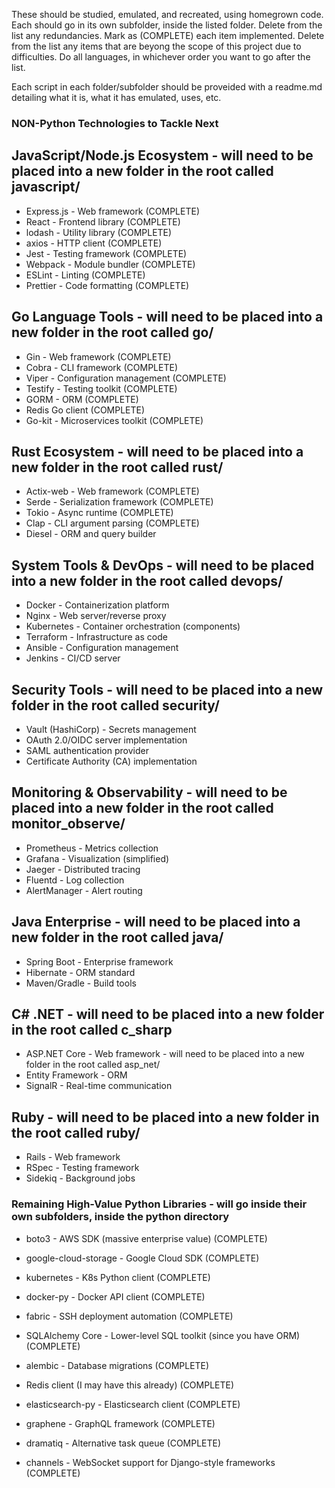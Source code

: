 These should be studied, emulated, and recreated, using homegrown code.
Each should go in its own subfolder, inside the listed folder. 
Delete from the list any redundancies. 
Mark as (COMPLETE) each item implemented. 
Delete from the list any items that are beyong the scope of this project due to difficulties.
Do all languages, in whichever order you want to go after the list.

Each script in each folder/subfolder should be proveided with a readme.md detailing what it is, what it has emulated, uses, etc.

### NON-Python Technologies to Tackle Next

## JavaScript/Node.js Ecosystem - will need to be placed into a new folder in the root called javascript/
- Express.js - Web framework (COMPLETE)
- React - Frontend library (COMPLETE)
- lodash - Utility library (COMPLETE)
- axios - HTTP client (COMPLETE)
- Jest - Testing framework (COMPLETE)
- Webpack - Module bundler (COMPLETE)
- ESLint - Linting (COMPLETE)
- Prettier - Code formatting (COMPLETE)

## Go Language Tools - will need to be placed into a new folder in the root called go/
- Gin - Web framework (COMPLETE)
- Cobra - CLI framework (COMPLETE)
- Viper - Configuration management (COMPLETE)
- Testify - Testing toolkit (COMPLETE)
- GORM - ORM (COMPLETE)
- Redis Go client (COMPLETE)
- Go-kit - Microservices toolkit (COMPLETE)

## Rust Ecosystem - will need to be placed into a new folder in the root called rust/
- Actix-web - Web framework (COMPLETE)
- Serde - Serialization framework (COMPLETE)
- Tokio - Async runtime (COMPLETE)
- Clap - CLI argument parsing (COMPLETE)
- Diesel - ORM and query builder

## System Tools & DevOps - will need to be placed into a new folder in the root called devops/
- Docker - Containerization platform
- Nginx - Web server/reverse proxy
- Kubernetes - Container orchestration (components)
- Terraform - Infrastructure as code
- Ansible - Configuration management
- Jenkins - CI/CD server

## Security Tools - will need to be placed into a new folder in the root called security/
- Vault (HashiCorp) - Secrets management
- OAuth 2.0/OIDC server implementation
- SAML authentication provider
- Certificate Authority (CA) implementation

## Monitoring & Observability - will need to be placed into a new folder in the root called monitor_observe/
- Prometheus - Metrics collection
- Grafana - Visualization (simplified)
- Jaeger - Distributed tracing
- Fluentd - Log collection
- AlertManager - Alert routing

## Java Enterprise - will need to be placed into a new folder in the root called java/
- Spring Boot - Enterprise framework
- Hibernate - ORM standard
- Maven/Gradle - Build tools

## C# .NET - will need to be placed into a new folder in the root called c_sharp
- ASP.NET Core - Web framework - will need to be placed into a new folder in the root called asp_net/
- Entity Framework - ORM
- SignalR - Real-time communication

## Ruby - will need to be placed into a new folder in the root called ruby/
- Rails - Web framework
- RSpec - Testing framework
- Sidekiq - Background jobs

### Remaining High-Value Python Libraries - will go inside their own subfolders, inside the python directory

- boto3 - AWS SDK (massive enterprise value) (COMPLETE)

- google-cloud-storage - Google Cloud SDK (COMPLETE)

- kubernetes - K8s Python client (COMPLETE)

- docker-py - Docker API client (COMPLETE)

- fabric - SSH deployment automation (COMPLETE)

- SQLAlchemy Core - Lower-level SQL toolkit (since you have ORM) (COMPLETE)

- alembic - Database migrations (COMPLETE)

- Redis client (I may have this already) (COMPLETE)

- elasticsearch-py - Elasticsearch client (COMPLETE)

- graphene - GraphQL framework (COMPLETE)

- dramatiq - Alternative task queue (COMPLETE)

- channels - WebSocket support for Django-style frameworks (COMPLETE)
